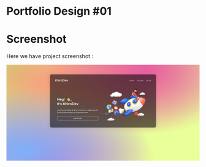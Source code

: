 # Portfolio Design #01

# Screenshot
Here we have project screenshot :

![screenshot](Screenshot.png)
